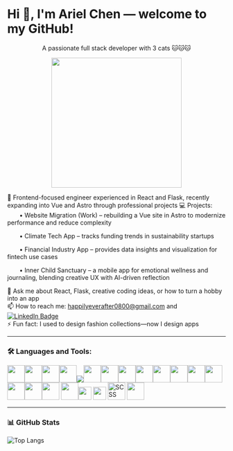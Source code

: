 # Hi 👋, I'm Ariel Chen — welcome to my GitHub!  

<div align="center">

A passionate full stack developer with 3 cats 🐱🐱🐱  

<img src="https://i.pinimg.com/originals/6c/90/28/6c90288d7e10d46d18895f17f420a92c.gif" width="300"/>

</div>

🌱 Frontend-focused engineer experienced in React and Flask, recently expanding into Vue and Astro through professional projects
💻 Projects:
  • Website Migration (Work) – rebuilding a Vue site in Astro to modernize performance and reduce complexity
  
  • Climate Tech App – tracks funding trends in sustainability startups
  
  • Financial Industry App – provides data insights and visualization for fintech use cases
  
  • Inner Child Sanctuary – a mobile app for emotional wellness and journaling, blending creative UX with AI-driven reflection

💬 Ask me about React, Flask, creative coding ideas, or how to turn a hobby into an app  
📫 How to reach me: happilyeverafter0800@gmail.com and <a href="https://www.linkedin.com/in/ariel-chen-se/" target="_blank">
  <img src="https://img.shields.io/badge/LinkedIn-blue?style=for-the-badge&logo=linkedin&logoColor=white" alt="LinkedIn Badge"/>
</a>  
⚡ Fun fact: I used to design fashion collections—now I design apps

---

### 🛠️ Languages and Tools:

<img src="https://cdn.jsdelivr.net/gh/devicons/devicon/icons/html5/html5-original.svg" width="40"/><img src="https://cdn.jsdelivr.net/gh/devicons/devicon/icons/css3/css3-original.svg" width="40"/><img src="https://cdn.jsdelivr.net/gh/devicons/devicon/icons/javascript/javascript-original.svg" width="40"/><img src="https://cdn.jsdelivr.net/gh/devicons/devicon/icons/react/react-original.svg" width="40"/><img src="https://img.shields.io/badge/React_Native-20232A?style=for-the-badge&logo=react&logoColor=61DAFB" /><img src="https://cdn.jsdelivr.net/gh/devicons/devicon/icons/python/python-original.svg" width="40"/><img src="https://cdn.jsdelivr.net/gh/devicons/devicon/icons/flask/flask-original.svg" width="40"/><img src="https://cdn.jsdelivr.net/gh/devicons/devicon/icons/git/git-original.svg" width="40"/><img src="https://cdn.jsdelivr.net/gh/devicons/devicon/icons/postgresql/postgresql-original.svg" width="40"/><img src="https://cdn.jsdelivr.net/gh/devicons/devicon/icons/vite/vite-original.svg" width="40"/><img src="https://cdn.jsdelivr.net/gh/devicons/devicon/icons/postman/postman-original.svg" width="40"/><img src="https://cdn.jsdelivr.net/gh/devicons/devicon/icons/photoshop/photoshop-plain.svg" width="40"/><img src="https://cdn.jsdelivr.net/gh/devicons/devicon/icons/linux/linux-original.svg" width="40"/><img src="https://cdn.jsdelivr.net/gh/devicons/devicon/icons/illustrator/illustrator-plain.svg" width="40"/><img src="https://cdn.jsdelivr.net/gh/devicons/devicon/icons/replit/replit-original.svg" width="40"/><img src="https://cdn.jsdelivr.net/gh/devicons/devicon/icons/tailwindcss/tailwindcss-original.svg" width="40"/>
<img src="https://cdn.jsdelivr.net/gh/devicons/devicon/icons/vscode/vscode-original.svg" width="40"/><img src="https://img.shields.io/badge/Expo-Mobile_App_Framework-black?style=for-the-badge&logo=expo&logoColor=white" height="30"/>
<img src="https://img.shields.io/badge/SCSS-CC6699?style=for-the-badge&logo=sass&logoColor=white" height="30"/>
<img src="https://cdn.jsdelivr.net/gh/devicons/devicon/icons/sass/sass-original.svg" width="40" title="SCSS"/>
<img src="https://cdn.jsdelivr.net/gh/devicons/devicon/icons/vuejs/vuejs-original.svg" width="40"/> <!-- Vue -->


---

### 📊 GitHub Stats

![Top Langs](https://github-readme-stats.vercel.app/api/top-langs/?username=HYC-code520&layout=compact&theme=radical)



